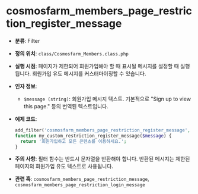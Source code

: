 # cosmosfarm_members_page_restriction_register_message

- **분류**: Filter
- **정의 위치**: `class/Cosmosfarm_Members.class.php`
- **실행 시점**: 페이지가 제한되어 회원가입해야 할 때 표시될 메시지를 설정할 때 실행됩니다. 회원가입 유도 메시지를 커스터마이징할 수 있습니다.
- **인자 정보**:
  - `$message (string)`: 회원가입 메시지 텍스트. 기본적으로 "Sign up to view this page." 등의 번역된 텍스트입니다.
- **예제 코드**:

  ```php
  add_filter('cosmosfarm_members_page_restriction_register_message', 'my_custom_restriction_register_message');
  function my_custom_restriction_register_message($message) {
    return '회원가입하고 모든 콘텐츠를 이용하세요.';
  }
  ```

- **주의 사항**: 필터 함수는 반드시 문자열을 반환해야 합니다. 반환된 메시지는 제한된 페이지의 회원가입 유도 텍스트로 사용됩니다.
- **관련 훅**: `cosmosfarm_members_page_restriction_message`, `cosmosfarm_members_page_restriction_login_message`
